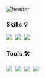 ![header](https://capsule-render.vercel.app/api?type=waving&color=6B66FF&height=250&section=header&text=BCHO0501&fontColor=FFFFFF&fontSize=90)

### Skills 💡

<p>
  <img src="https://img.shields.io/badge/Swift-F05138?style=flat-square&logo=Swift&logoColor=white"/>&nbsp
  <img src="https://img.shields.io/badge/C-A8B9CC?style=flat-square&logo=C&logoColor=white"/>&nbsp 
  <img src="https://img.shields.io/badge/C++-00599C?style=flat-square&logo=c%2B%2B&style=flat&logoColor=white"/>&nbsp
  
</p>

### Tools 🛠
<p>
  <img src="https://img.shields.io/badge/Xcode-147EFB?style=flat-square&logo=Xcode&logoColor=white"/>&nbsp 
  <img src="https://img.shields.io/badge/Postman-FF6C37?style=flat-square&logo=Postman&logoColor=white"/>&nbsp
  <img src="https://img.shields.io/badge/Visual Studio Code-007ACC?style=flat-square&logo=Visual Studio Code&logoColor=white"/>&nbsp
  <img src="https://img.shields.io/badge/Visual Studio-5C2D91?style=flat-square&logo=Visual Studio&logoColor=white"/>&nbsp
</p>
